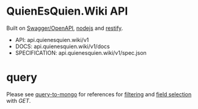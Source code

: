 # QuienEsQuien.Wiki API

Built on [Swagger/OpenAPI](https://github.com/OAI/OpenAPI-Specification/blob/master/versions/2.0.md), [nodejs](https://nodejs.org/en/) and [restify](http://restify.com/).

  * API: api.quienesquien.wiki/v1
  * DOCS: api.quienesquien.wiki/v1/docs
  * SPECIFICATION: api.quienesquien.wiki/v1/spec.json

# query

Please see [query-to-mongo](https://www.npmjs.com/package/query-to-mongo) for references for [filtering](https://www.npmjs.com/package/query-to-mongo#filtering) and [field selection](https://www.npmjs.com/package/query-to-mongo#field-selection) with *GET*.
